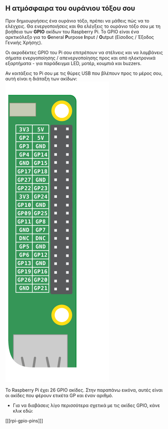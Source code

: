 ## Η ατμόσφαιρα του ουράνιου τόξου σου

Πριν δημιουργήσεις ένα ουράνιο τόξο, πρέπει να μάθεις πώς να το ελέγχεις. Θα ενεργοποιήσεις και θα ελέγξεις το ουράνιο τόξο σου με τη βοήθεια των **GPIO** ακίδων του Raspberry Pi. Το GPIO είναι ένα αρκτικόλεξο για το **G**eneral **P**urpose **I**nput / **O**utput (Είσοδος / Έξοδος Γενικής Χρήσης).

Οι ακροδέκτες GPIO του Pi σου επιτρέπουν να στέλνεις και να λαμβάνεις σήματα ενεργοποίησης / απενεργοποίησης προς και από ηλεκτρονικά εξαρτήματα - για παράδειγμα LED, μοτέρ, κουμπιά και buzzers.

Αν κοιτάξεις το Pi σου με τις θύρες USB που βλέπουν προς το μέρος σου, αυτή είναι η διάταξη των ακίδων: ![Διάταξη GPIO](images/gpio-upright.png)

Το Raspberry Pi έχει 26 GPIO ακίδες. Στην παραπάνω εικόνα, αυτές είναι οι ακίδες που φέρουν ετικέτα GP και έναν αριθμό.

+ Για να διαβάσεις λίγο περισσότερα σχετικά με τις ακίδες GPIO, κάνε κλικ εδώ:

[[[rpi-gpio-pins]]]